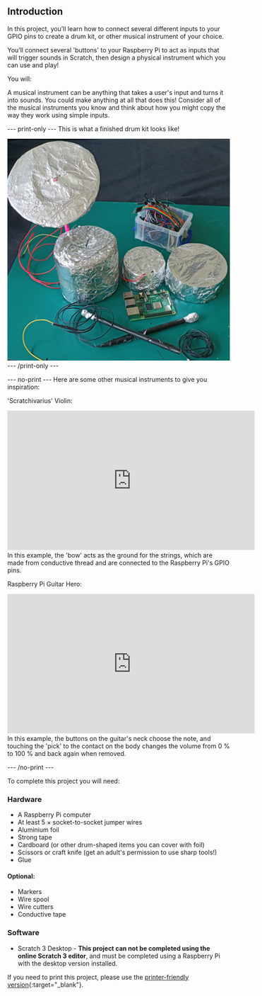 ## Introduction

In this project, you’ll learn how to connect several different inputs to your GPIO pins to create a drum kit, or other musical instrument of your choice.

You’ll connect several 'buttons' to your Raspberry Pi to act as inputs that will trigger sounds in Scratch, then design a physical instrument which you can use and play!

You will:


A musical instrument can be anything that takes a user's input and turns it into sounds. You could make anything at all that does this! Consider all of the musical instruments you know and think about how you might copy the way they work using simple inputs.

--- print-only ---
This is what a finished drum kit looks like!

![Completed drumkit project.](images/drumkit-complete.jpg)
--- /print-only ---

--- no-print ---
Here are some other musical instruments to give you inspiration:

'Scratchivarius' Violin:
<iframe width="560" height="315" src="https://www.youtube.com/embed/Xlz1zBw-rSU" title="YouTube video player" frameborder="0" allow="accelerometer; autoplay; clipboard-write; encrypted-media; gyroscope; picture-in-picture" allowfullscreen></iframe>
In this example, the 'bow' acts as the ground for the strings, which are made from conductive thread and are connected to the Raspberry Pi's GPIO pins.

Raspberry Pi Guitar Hero:
<iframe width="560" height="315" src="https://www.youtube.com/embed/_1OzwwUXGtw" title="YouTube video player" frameborder="0" allow="accelerometer; autoplay; clipboard-write; encrypted-media; gyroscope; picture-in-picture" allowfullscreen></iframe>
In this example, the buttons on the guitar's neck choose the note, and touching the 'pick' to the contact on the body changes the volume from 0 % to 100 % and back again when removed.

--- /no-print ---

To complete this project you will need:

### Hardware

+ A Raspberry Pi computer
+ At least 5 × socket-to-socket jumper wires
+ Aluminium foil
+ Strong tape
+ Cardboard (or other drum-shaped items you can cover with foil)
+ Scissors or craft knife (get an adult's permission to use sharp tools!)
+ Glue

#### Optional:
+ Markers
+ Wire spool
+ Wire cutters
+ Conductive tape


### Software
+ Scratch 3 Desktop - **This project can not be completed using the online Scratch 3 editor**, and must be completed using a Raspberry Pi with the desktop version installed.


If you need to print this project, please use the [printer-friendly version](https://projects.raspberrypi.org/en/projects/scratchpc-musical-instrument/print){:target="_blank"}.

